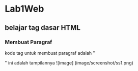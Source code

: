 # Lab1Web
## belajar tag dasar HTML

### Membuat Paragraf
kode tag untuk membuat paragraf adalah "<p>"
ini adalah tampilannya
![image] (image/screenshot/ss1.png)
